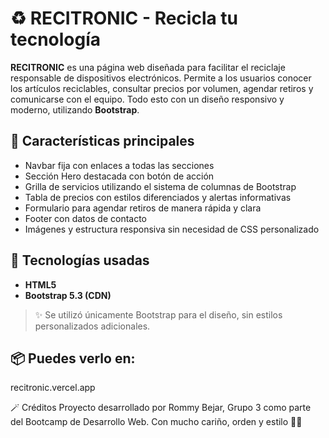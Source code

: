 # ♻️ RECITRONIC - Recicla tu tecnología

**RECITRONIC** es una página web diseñada para facilitar el reciclaje responsable de dispositivos electrónicos. Permite a los usuarios conocer los artículos reciclables, consultar precios por volumen, agendar retiros y comunicarse con el equipo. Todo esto con un diseño responsivo y moderno, utilizando **Bootstrap**.

## 🚀 Características principales

- Navbar fija con enlaces a todas las secciones
- Sección Hero destacada con botón de acción
- Grilla de servicios utilizando el sistema de columnas de Bootstrap
- Tabla de precios con estilos diferenciados y alertas informativas
- Formulario para agendar retiros de manera rápida y clara
- Footer con datos de contacto
- Imágenes y estructura responsiva sin necesidad de CSS personalizado

## 🧱 Tecnologías usadas

- **HTML5**
- **Bootstrap 5.3 (CDN)**

> ✨ Se utilizó únicamente Bootstrap para el diseño, sin estilos personalizados adicionales.

## 📦 Puedes verlo en:

recitronic.vercel.app


🪄 Créditos
Proyecto desarrollado por Rommy Bejar, Grupo 3  como parte del Bootcamp de Desarrollo Web.
Con mucho cariño, orden y estilo 🌱✨

